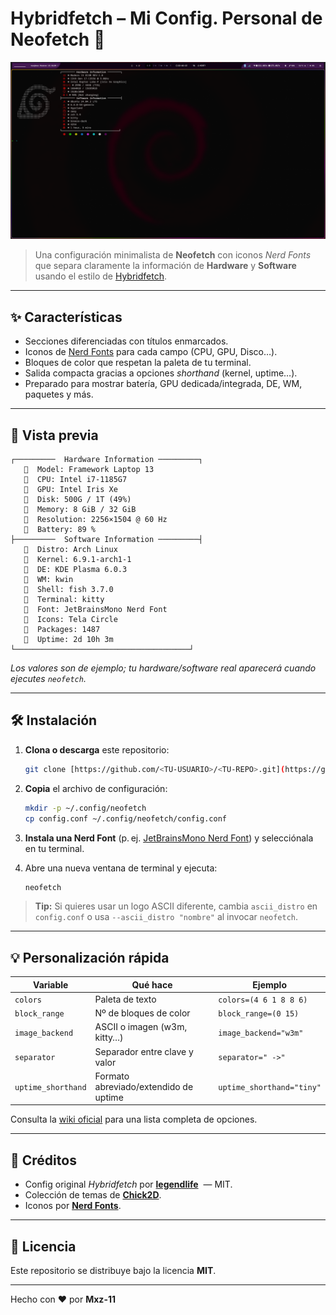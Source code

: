# Hybridfetch – Mi Config. Personal de **Neofetch** 🚀

![Captura de pantalla de Hybridfetch](assets/preview.png)

> Una configuración minimalista de **Neofetch** con iconos *Nerd Fonts* que separa claramente la información de **Hardware** y **Software** usando el estilo de [Hybridfetch](https://github.com/legendlife).

---

## ✨ Características

* Secciones diferenciadas con títulos enmarcados.
* Iconos de [Nerd Fonts](https://www.nerdfonts.com/) para cada campo (CPU, GPU, Disco…).
* Bloques de color que respetan la paleta de tu terminal.
* Salida compacta gracias a opciones *shorthand* (kernel, uptime…).
* Preparado para mostrar batería, GPU dedicada/integrada, DE, WM, paquetes y más.

---

## 📸 Vista previa

```text
┌─────────  Hardware Information ─────────┐
   󰌢  Model: Framework Laptop 13
   󰍛  CPU: Intel i7‑1185G7
   󰘚  GPU: Intel Iris Xe
     Disk: 500G / 1T (49%)
     Memory: 8 GiB / 32 GiB
   󰍹  Resolution: 2256×1504 @ 60 Hz
   󱈑  Battery: 89 %
├─────────  Software Information ─────────┤
     Distro: Arch Linux
     Kernel: 6.9.1‑arch1‑1
     DE: KDE Plasma 6.0.3
     WM: kwin
     Shell: fish 3.7.0
     Terminal: kitty
     Font: JetBrainsMono Nerd Font
   󰀻  Icons: Tela Circle
   󰊠  Packages: 1487
   󰊠  Uptime: 2d 10h 3m
└───────────────────────────────────────┘
```

*Los valores son de ejemplo; tu hardware/software real aparecerá cuando ejecutes `neofetch`.*

---

## 🛠️ Instalación

1. **Clona o descarga** este repositorio:

   ```bash
   git clone [https://github.com/<TU‑USUARIO>/<TU‑REPO>.git](https://github.com/Mxz-11/Neofetch_config.git)
   ```
2. **Copia** el archivo de configuración:

   ```bash
   mkdir -p ~/.config/neofetch
   cp config.conf ~/.config/neofetch/config.conf
   ```
3. **Instala una Nerd Font** (p. ej. [JetBrainsMono Nerd Font](https://github.com/ryanoasis/nerd-fonts/releases)) y selecciónala en tu terminal.
4. Abre una nueva ventana de terminal y ejecuta:

   ```bash
   neofetch
   ```

> **Tip:** Si quieres usar un logo ASCII diferente, cambia `ascii_distro` en `config.conf` o usa `--ascii_distro "nombre"` al invocar `neofetch`.

---

## 💡 Personalización rápida

| Variable           | Qué hace                              | Ejemplo                   |
| ------------------ | ------------------------------------- | ------------------------- |
| `colors`           | Paleta de texto                       | `colors=(4 6 1 8 8 6)`    |
| `block_range`      | Nº de bloques de color                | `block_range=(0 15)`      |
| `image_backend`    | ASCII o imagen (w3m, kitty…)          | `image_backend="w3m"`     |
| `separator`        | Separador entre clave y valor         | `separator=" ->"`         |
| `uptime_shorthand` | Formato abreviado/extendido de uptime | `uptime_shorthand="tiny"` |

Consulta la [wiki oficial](https://github.com/dylanaraps/neofetch/wiki/Customizing-Info) para una lista completa de opciones.

---

## 🙏 Créditos

* Config original *Hybridfetch* por [**legendlife**](https://github.com/legendlife)  — MIT.
* Colección de temas de [**Chick2D**](https://github.com/Chick2D/neofetch-themes).
* Iconos por [**Nerd Fonts**](https://www.nerdfonts.com/).

---

## 📜 Licencia

Este repositorio se distribuye bajo la licencia **MIT**.

---

Hecho con ❤️ por **Mxz-11**
